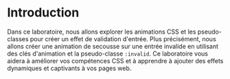 # Introduction

Dans ce laboratoire, nous allons explorer les animations CSS et les pseudo-classes pour créer un effet de validation d'entrée. Plus précisément, nous allons créer une animation de secousse sur une entrée invalide en utilisant des clés d'animation et la pseudo-classe `:invalid`. Ce laboratoire vous aidera à améliorer vos compétences CSS et à apprendre à ajouter des effets dynamiques et captivants à vos pages web.
